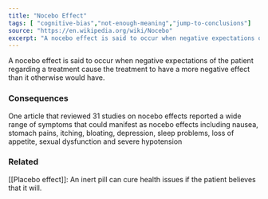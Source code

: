 ```yaml
---
title: "Nocebo Effect"
tags: [ "cognitive-bias","not-enough-meaning","jump-to-conclusions"]
source: "https://en.wikipedia.org/wiki/Nocebo"
excerpt: "A nocebo effect is said to occur when negative expectations of the patient regarding a treatment cause the treatment to have a more negative effect than it otherwise would have."
---
```


A nocebo effect is said to occur when negative expectations of the patient regarding a treatment cause the treatment to have a more negative effect than it otherwise would have.

### Consequences

One article that reviewed 31 studies on nocebo effects reported a wide range of symptoms that could manifest as nocebo effects including nausea, stomach pains, itching, bloating, depression, sleep problems, loss of appetite, sexual dysfunction and severe hypotension

### Related

[[Placebo effect]]: An inert pill can cure health issues if the patient believes that it will.
